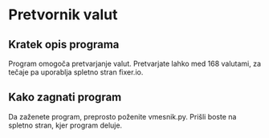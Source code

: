 # Pretvornik valut

## Kratek opis programa
Program omogoča pretvarjanje valut. Pretvarjate lahko med 168 valutami, za tečaje pa uporablja spletno stran fixer.io.

## Kako zagnati program
Da zaženete program, preprosto poženite vmesnik.py. Prišli boste na spletno stran, kjer program deluje.
